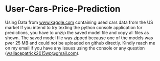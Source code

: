 # User-Cars-Price-Prediction
Using Data from www.kaggle.com containing used cars data from the US market
If you intend to try texting the python console application for predictions, you have to unzip the saved model file and copy all files as shown.
The saved model file was zipped because one of the models was pver 25 MB and could not be uploaded on github directly.
Kindly reach me on my email if you have any issues using the console or any question (wallacepatrick2015wp@gmail.com).
